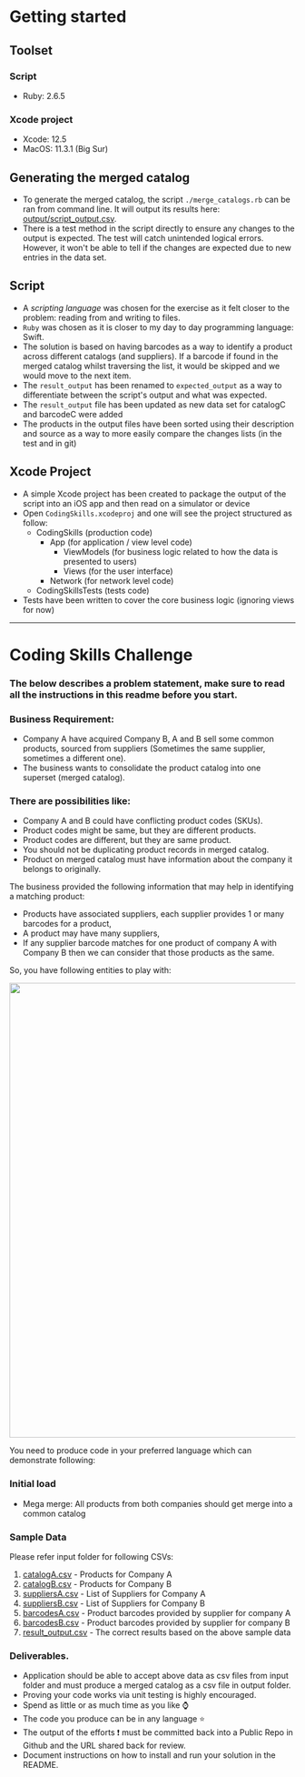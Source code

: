 # Getting started

## Toolset

### Script

- Ruby: 2.6.5

### Xcode project

- Xcode: 12.5
- MacOS: 11.3.1 (Big Sur)

## Generating the merged catalog

- To generate the merged catalog, the script `./merge_catalogs.rb` can be ran from command line.
It will output its results here: [output/script_output.csv](output/script_output.csv).
- There is a test method in the script directly to ensure any changes to the output is expected. The test will catch unintended logical errors.
However, it won't be able to tell if the changes are expected due to new entries in the data set.

## Script

- A *scripting language* was chosen for the exercise as it felt closer to the problem: reading from and writing to files.
- `Ruby` was chosen as it is closer to my day to day programming language: Swift.
- The solution is based on having barcodes as a way to identify a product across different catalogs (and suppliers).
If a barcode if found in the merged catalog whilst traversing the list, it would be skipped and we would move to the next item.
- The `result_output` has been renamed to `expected_output` as a way to differentiate between the script's output and what was expected.
- The `result_output` file has been updated as new data set for catalogC and barcodeC were added
- The products in the output files have been sorted using their description and source as a way to more easily compare the changes lists (in the test and in git)

## Xcode Project

- A simple Xcode project has been created to package the output of the script into an iOS app and then read on a simulator or device
- Open `CodingSkills.xcodeproj` and one will see the project structured as follow:
    - CodingSkills (production code)
        - App (for application / view level code)
            - ViewModels (for business logic related to how the data is presented to users)
            - Views (for the user interface)
        - Network (for network level code)
    - CodingSkillsTests (tests code)
- Tests have been written to cover the core business logic (ignoring views for now)

---

# Coding Skills Challenge

### The below describes a problem statement, make sure to read all the instructions in this readme before you start.

### Business Requirement:

- Company A have acquired Company B, A and B sell some common products, sourced from suppliers (Sometimes the same supplier, sometimes a different one).
- The business wants to consolidate the product catalog into one superset (merged catalog).

### There are possibilities like:

- Company A and B could have conflicting product codes (SKUs).
- Product codes might be same, but they are different products.
- Product codes are different, but they are same product.
- You should not be duplicating product records in merged catalog.
- Product on merged catalog must have information about the company it belongs to originally.  

The business provided the following information that may help in identifying a matching product:
- Products have associated suppliers, each supplier provides 1 or many barcodes for a product,
- A product may have many suppliers,
- If any supplier barcode matches for one product of company A with Company B then we can consider that those products as the same.


So, you have following entities to play with:

<img src="./entity_diagram.png" width="800px" height="auto">



You need to produce code in your preferred language which can demonstrate following:

### Initial load
- Mega merge: All products from both companies should get merge into a common catalog


### Sample Data
Please refer input folder for following CSVs:
1. [catalogA.csv](input/catalogA.csv) - Products for Company A
1. [catalogB.csv](input/catalogB.csv) - Products for Company B
1. [suppliersA.csv](input/suppliersA.csv) - List of Suppliers for Company A
1. [suppliersB.csv](input/suppliersB.csv) - List of Suppliers for Company B
1. [barcodesA.csv](input/barcodesA.csv) - Product barcodes provided by supplier for company A
1. [barcodesB.csv](input/barcodesB.csv) - Product barcodes provided by supplier for company B
1. [result_output.csv](output/result_output.csv) - The correct results based on the above sample data


### Deliverables.
- Application should be able to accept above data as csv files from input folder and must produce a merged catalog as a csv file in output folder.
- Proving your code works via unit testing is highly encouraged.
- Spend as little or as much time as you like ⌚
- The code you produce can be in any language ⭐
- The output of the efforts ❗ must be committed back into a Public Repo in Github and the URL shared back for review.
- Document instructions on how to install and run your solution in the README.
